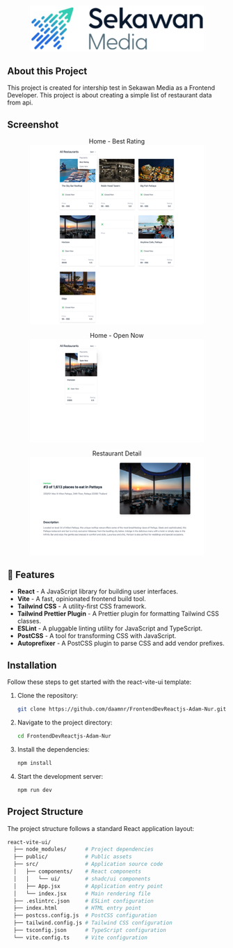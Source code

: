 <p align="center"><img src="https://github.com/daamnr/FrontendDevReactjs-Adam-Nur/blob/main/src/assets/logo-1.png?raw=true" width="400"></p>

## About this Project

This project is created for intership test in Sekawan Media as a Frontend Developer. This project is about creating a simple list of restaurant data from api. 

## Screenshot
<p align="center">
    Home - Best Rating <br>
    <img src="https://github.com/daamnr/FrontendDevReactjs-Adam-Nur/blob/main/src/assets/best-rating.png?raw=true" width="400">
</p>
<p align="center">
    Home - Open Now <br>
    <img src="https://github.com/daamnr/FrontendDevReactjs-Adam-Nur/blob/main/src/assets/open-now.png?raw=true" width="400">
</p>
<p align="center">
    Restaurant Detail <br>
    <img src="https://github.com/daamnr/FrontendDevReactjs-Adam-Nur/blob/main/src/assets/restaurant-details.png?raw=true" width="400">
</p>

## 🎉 Features

- **React** - A JavaScript library for building user interfaces.
- **Vite** - A fast, opinionated frontend build tool.
- **Tailwind CSS** - A utility-first CSS framework.
- **Tailwind Prettier Plugin** - A Prettier plugin for formatting Tailwind CSS classes.
- **ESLint** - A pluggable linting utility for JavaScript and TypeScript.
- **PostCSS** - A tool for transforming CSS with JavaScript.
- **Autoprefixer** - A PostCSS plugin to parse CSS and add vendor prefixes.


## Installation

Follow these steps to get started with the react-vite-ui template:

1. Clone the repository:

   ```bash
   git clone https://github.com/daamnr/FrontendDevReactjs-Adam-Nur.git
   ```

2. Navigate to the project directory:

   ```bash
   cd FrontendDevReactjs-Adam-Nur
   ```

3. Install the dependencies:

   ```bash
   npm install
   ```

4. Start the development server:

   ```bash
   npm run dev
   ```

## Project Structure

The project structure follows a standard React application layout:

```bash
react-vite-ui/
  ├── node_modules/      # Project dependencies
  ├── public/            # Public assets
  ├── src/               # Application source code
  │   ├── components/    # React components
  │   │   └── ui/        # shadc/ui components
  │   ├── App.jsx        # Application entry point
  │   └── index.jsx      # Main rendering file
  ├── .eslintrc.json     # ESLint configuration
  ├── index.html         # HTML entry point
  ├── postcss.config.js  # PostCSS configuration
  ├── tailwind.config.js # Tailwind CSS configuration
  ├── tsconfig.json      # TypeScript configuration
  └── vite.config.ts     # Vite configuration
```
